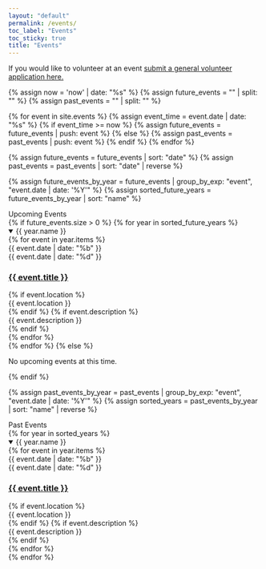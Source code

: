 ```yaml
---
layout: "default"
permalink: /events/
toc_label: "Events"
toc_sticky: true
title: "Events"
---
```


<main class="content">

  <p>
    If you would like to volunteer at an event 
    <a href="https://forms.gle/vCrz3zpR8xHCsTtJ8" target="_blank" rel="noopener noreferrer">
      submit a general volunteer application here.
    </a>
  </p>

  {% assign now = 'now' | date: "%s" %}
  {% assign future_events = "" | split: "" %}
  {% assign past_events = "" | split: "" %}

  {% for event in site.events %}
    {% assign event_time = event.date | date: "%s" %}
    {% if event_time >= now %}
      {% assign future_events = future_events | push: event %}
    {% else %}
      {% assign past_events = past_events | push: event %}
    {% endif %}
  {% endfor %}

  {% assign future_events = future_events | sort: "date" %}
  {% assign past_events = past_events | sort: "date" | reverse %}

  {% assign future_events_by_year = future_events | group_by_exp: "event", "event.date | date: '%Y'" %}
  {% assign sorted_future_years = future_events_by_year | sort: "name" %}
<br>
<!-- FUTURE EVENTS -->
<section class="future-events">
  <div class="event__subtitle">Upcoming Events</div>
  {% if future_events.size > 0 %}
    {% for year in sorted_future_years %}
      <details class="year-section" open>
        <summary class="year-heading">{{ year.name }}</summary>
        <div class="events-container">
          <div class="events-list">
            {% for event in year.items %}
              <article class="event-item">
                <div class="event-date">
                  <div class="event-month">{{ event.date | date: "%b" }}</div>
                  <div class="event-day">{{ event.date | date: "%d" }}</div>
                </div>
                <div class="event-content">
                  <h3 class="event__item">
                    <a class="event-link" href="{{ event.url | relative_url }}">{{ event.title }}</a>
                  </h3>
                  {% if event.location %}
                    <div class="event-location small-muted">{{ event.location }}</div>
                  {% endif %}
                  {% if event.description %}
                    <div class="event-description">{{ event.description }}</div>
                  {% endif %}
                </div>
              </article>
            {% endfor %}
          </div>
        </div>
      </details>
    {% endfor %}
  {% else %}
    <p>No upcoming events at this time.</p>
  {% endif %}
</section>

{% assign past_events_by_year = past_events | group_by_exp: "event", "event.date | date: '%Y'" %}
{% assign sorted_years = past_events_by_year | sort: "name" | reverse %}
<br>
<!-- PAST EVENTS -->
<section class="past-events">
  <div class="event__subtitle">Past Events</div>
  {% for year in sorted_years %}
    <details class="year-section" open>
      <summary class="year-heading">{{ year.name }}</summary>
      <div class="events-container">
        <div class="events-list">
          {% for event in year.items %}
            <article class="event-item">
              <div class="event-date">
                <div class="event-month">{{ event.date | date: "%b" }}</div>
                <div class="event-day">{{ event.date | date: "%d" }}</div>
              </div>
              <div class="event-content">
                <h3 class="event__item">
                  <a class="event-link" href="{{ event.url | relative_url }}">{{ event.title }}</a>
                </h3>
                {% if event.location %}
                  <div class="event-location small-muted">{{ event.location }}</div>
                {% endif %}
                {% if event.description %}
                  <div class="event-description ">{{ event.description }}</div>
                {% endif %}
              </div>
            </article>
          {% endfor %}
        </div>
      </div>
    </details>
  {% endfor %}
</section>

